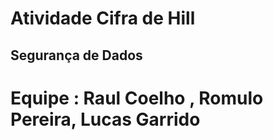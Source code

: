 # Atividade Cifra de Hill
## Segurança de Dados

# Equipe : Raul Coelho , Romulo Pereira, Lucas Garrido
